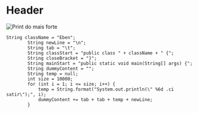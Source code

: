 # Header

![Print do mais forte](![image](https://dimensaosete.com.br/static/7fc311549694666167a49cdb0fb1293c/2493a/gojo.webp))

```
String className = "Eben";
		String newLine = "\n";
		String tab = "\t";
		String classStart = "public class " + className + " {";
		String closeBracket = "}";
		String mainStart = "public static void main(String[] args) {";
		String dummyContent = "";
		String temp = null;
		int size = 10000;
		for (int i = 1; i <= size; i++) {
			temp = String.format("System.out.println(\" %6d .ci satir\");", i);
			dummyContent += tab + tab + temp + newLine;
		}
```
